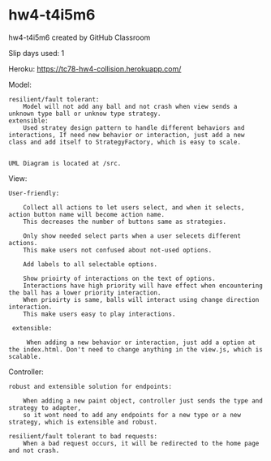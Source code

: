 # hw4-t4i5m6
hw4-t4i5m6 created by GitHub Classroom

Slip days used: 1

Heroku: https://tc78-hw4-collision.herokuapp.com/



Model:

    resilient/fault tolerant:
        Model will not add any ball and not crash when view sends a unknown type ball or unknow type strategy.
    extensible:
        Used stratey design pattern to handle different behaviors and interactions, If need new behavior or interaction, just add a new class and add itself to StrategyFactory, which is easy to scale.
        
        
    UML Diagram is located at /src.
View:

    User-friendly:
    
        Collect all actions to let users select, and when it selects, action button name will become action name.
        This decreases the number of buttons same as strategies.
        
        Only show needed select parts when a user selecets different actions.
        This make users not confused about not-used options.
        
        Add labels to all selectable options.
        
        Show prioirty of interactions on the text of options. 
        Interactions have high priority will have effect when encountering the ball has a lower priority interaction.
        When prioirty is same, balls will interact using change direction interaction.
        This make users easy to play interactions.
     
     extensible:
     
         When adding a new behavior or interaction, just add a option at the index.html. Don't need to change anything in the view.js, which is scalable.
        
    
Controller:

    robust and extensible solution for endpoints:
    
        When adding a new paint object, controller just sends the type and strategy to adapter,
        so it wont need to add any endpoints for a new type or a new strategy, which is extensible and robust.
     
    resilient/fault tolerant to bad requests:
        When a bad request occurs, it will be redirected to the home page and not crash.
     
